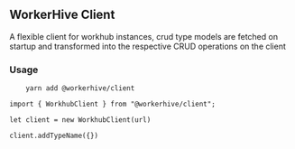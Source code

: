 ## WorkerHive Client 

A flexible client for workhub instances, crud type models are fetched on startup and transformed into the respective CRUD operations on the client 

### Usage

```
    yarn add @workerhive/client
```

```
import { WorkhubClient } from "@workerhive/client";

let client = new WorkhubClient(url)

client.addTypeName({})

```
